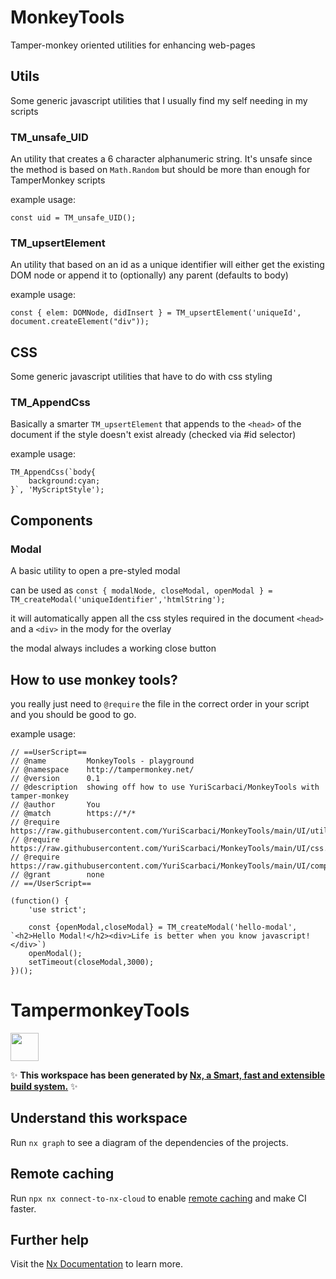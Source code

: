 # MonkeyTools
Tamper-monkey oriented utilities for enhancing web-pages

## Utils
Some generic javascript utilities that I usually find my self needing in my scripts
### TM_unsafe_UID
An utility that creates a 6 character alphanumeric string. It's unsafe since the method is based on `Math.Random` but should be more than enough for TamperMonkey scripts

example usage:
```
const uid = TM_unsafe_UID();
```
### TM_upsertElement
An utility that based on an id as a unique identifier will either get the existing DOM node or append it to (optionally) any parent (defaults to body)

example usage:
```
const { elem: DOMNode, didInsert } = TM_upsertElement('uniqueId', document.createElement("div"));
```
## CSS
Some generic javascript utilities that have to do with css styling
### TM_AppendCss
Basically a smarter `TM_upsertElement` that appends to the `<head>` of the document if the style doesn't exist already (checked via #id selector)

example usage:
```
TM_AppendCss(`body{
    background:cyan;
}`, 'MyScriptStyle');
```
## Components

### Modal 
A basic utility to open a pre-styled modal

can be used as `const { modalNode, closeModal, openModal } = TM_createModal('uniqueIdentifier','htmlString');`

it will automatically appen all the css styles required in the document `<head>` and a `<div>` in the mody for the overlay

the modal always includes a working close button

## How to use monkey tools?
you really just need to `@require` the file in the correct order in your script and you should be good to go.

example usage:
```
// ==UserScript==
// @name         MonkeyTools - playground
// @namespace    http://tampermonkey.net/
// @version      0.1
// @description  showing off how to use YuriScarbaci/MonkeyTools with tamper-monkey
// @author       You
// @match        https://*/*
// @require      https://raw.githubusercontent.com/YuriScarbaci/MonkeyTools/main/UI/utils.js
// @require      https://raw.githubusercontent.com/YuriScarbaci/MonkeyTools/main/UI/css.js
// @require      https://raw.githubusercontent.com/YuriScarbaci/MonkeyTools/main/UI/components.js
// @grant        none
// ==/UserScript==

(function() {
    'use strict';

    const {openModal,closeModal} = TM_createModal('hello-modal', `<h2>Hello Modal!</h2><div>Life is better when you know javascript!</div>`)
    openModal();
    setTimeout(closeModal,3000);
})();
```



# TampermonkeyTools

<a alt="Nx logo" href="https://nx.dev" target="_blank" rel="noreferrer"><img src="https://raw.githubusercontent.com/nrwl/nx/master/images/nx-logo.png" width="45"></a>

✨ **This workspace has been generated by [Nx, a Smart, fast and extensible build system.](https://nx.dev)** ✨

## Understand this workspace

Run `nx graph` to see a diagram of the dependencies of the projects.

## Remote caching

Run `npx nx connect-to-nx-cloud` to enable [remote caching](https://nx.app) and make CI faster.

## Further help

Visit the [Nx Documentation](https://nx.dev) to learn more.
